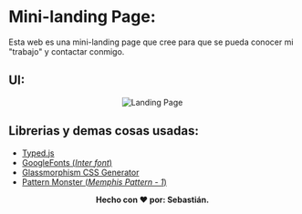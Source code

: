 # Mini-landing Page:

Esta web es una mini-landing page que cree para que se pueda conocer mi "trabajo" y contactar conmigo.

## UI:
<p align="center">
<img src="https://i.ibb.co/1R1Q1cv/Untitled-Project.gif" alt="Landing Page" border="0">
</p>

## Librerias y demas cosas usadas:
- [Typed.js](https://mattboldt.com/demos/typed-js/)
- [GoogleFonts (*Inter font*)](https://fonts.google.com/specimen/Inter?preview.text_type=custom#glyphs)
- [Glassmorphism CSS Generator](https://glassmorphism.com/)
- [Pattern Monster (*Memphis Pattern - 1*)](https://pattern.monster/memphis-1/)

<p align="center">
  <b>Hecho con ❤️ por: Sebastián. </b>
</p>
